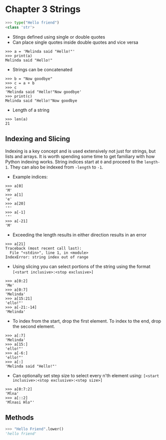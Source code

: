 # Chapter 3 Strings

```python 
>>> type("Hello friend")
<class 'str'>
```

* Stings defined using single or double quotes
* Can place single quotes inside double quotes and vice versa
```
>>> a = 'Melinda said "Hello!"'
>>> print(a)
Melinda said "Hello!"
```
* Strings can be concatenated
```
>>> b = "Now goodbye"
>>> c = a + b
>>> c
'Melinda said "Hello!"Now goodbye'
>>> print(c)
Melinda said "Hello!"Now goodbye
```
* Length of a string
```
>>> len(a)
21
```
## Indexing and Slicing
Indexing is a key concept and is used extensively not just for strings, but lists and arrays.  It is worth spending some time to get familiary with how Python indexing works.  String indices start at `0` and proceed to the `length-1`. They can also be indexed from `-length` to `-1`.  
* Example indices:
```
>>> a[0]
'M'
>>> a[1]
'e'
>>> a[20]
'"'
>>> a[-1]
'"'
>>> a[-21]
'M'
```
* Exceeding the length results in either direction results in an error
```
>>> a[21]
Traceback (most recent call last):
  File "<stdin>", line 1, in <module>
IndexError: string index out of range
```
* Using slicing you can select portions of the string using the format `[<start inclusive>:<stop exclusive>]`
```
>>> a[0:2]
'Me'
>>> a[0:7]
'Melinda'
>>> a[15:21]
'ello!"'
>>> a[-21:-14]
'Melinda'
```
* To index from the start, drop the first element. To index to the end, drop the second element.
```
>>> a[:7]
'Melinda'
>>> a[15:]
'ello!"'
>>> a[-6:]
'ello!"'
>>> a[:]
'Melinda said "Hello!"'
```
* Can optionally set step size to select every n'th element using: `[<start inclusive>:<stop exclusive>:<step size>]`
```
>>> a[0:7:2]
'Mlna'
>>> a[::2]
'Mlnasi Hlo"'
```
## Methods
```python
>>> "Hello Friend".lower()
'hello friend'
```

